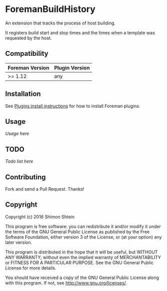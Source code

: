 # ForemanBuildHistory

An extension that tracks the process of host building.

It registers build start and stop times and the times when a template was requested by the host.

## Compatibility

| Foreman Version | Plugin Version |
| --------------- | -------------- |
| >= 1.12         | any            |

## Installation

See [Plugins install instructions](https://theforeman.org/plugins/#2.3AdvancedInstallationfromGems)
for how to install Foreman plugins.

## Usage

*Usage here*

## TODO

*Todo list here*

## Contributing

Fork and send a Pull Request. Thanks!

## Copyright

Copyright (c) 2016 Shimon Shtein

This program is free software: you can redistribute it and/or modify
it under the terms of the GNU General Public License as published by
the Free Software Foundation, either version 3 of the License, or
(at your option) any later version.

This program is distributed in the hope that it will be useful,
but WITHOUT ANY WARRANTY; without even the implied warranty of
MERCHANTABILITY or FITNESS FOR A PARTICULAR PURPOSE.  See the
GNU General Public License for more details.

You should have received a copy of the GNU General Public License
along with this program.  If not, see <http://www.gnu.org/licenses/>.
